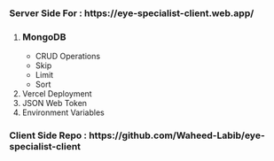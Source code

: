 <h3>Server Side For : https://eye-specialist-client.web.app/</h3>

<ol>
  <li>
    <h3>MongoDB</h3>
    <ul>
      <li>CRUD Operations</li>
      <li>Skip</li>
      <li>Limit</li>
      <li>Sort</li>
    </ul>
  </li>

  <li>Vercel Deployment</li>

  <li>JSON Web Token</li>

  <li>Environment Variables</li>
</ol>

<h3>Client Side Repo : https://github.com/Waheed-Labib/eye-specialist-client</h3>
